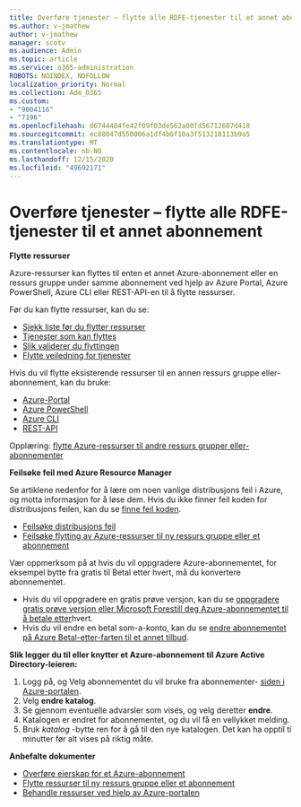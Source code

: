 ```yaml
---
title: Overføre tjenester – flytte alle RDFE-tjenester til et annet abonnement
ms.author: v-jmathew
author: v-jmathew
manager: scotv
ms.audience: Admin
ms.topic: article
ms.service: o365-administration
ROBOTS: NOINDEX, NOFOLLOW
localization_priority: Normal
ms.collection: Adm_O365
ms.custom:
- "9004116"
- "7196"
ms.openlocfilehash: d6744484fe42f09f03de562a00fd56712607d418
ms.sourcegitcommit: ec88047d550006a1df4b6f10a3f513218113b9a5
ms.translationtype: MT
ms.contentlocale: nb-NO
ms.lasthandoff: 12/15/2020
ms.locfileid: "49692171"
---
```

# <a name="transfer-services---move-all-rdfe-services-to-another-subscription"></a>Overføre tjenester – flytte alle RDFE-tjenester til et annet abonnement

**Flytte ressurser**

Azure-ressurser kan flyttes til enten et annet Azure-abonnement eller en ressurs gruppe under samme abonnement ved hjelp av Azure Portal, Azure PowerShell, Azure CLI eller REST-API-en til å flytte ressurser.

Før du kan flytte ressurser, kan du se:

- [Sjekk liste før du flytter ressurser](https://docs.microsoft.com/azure/azure-resource-manager/resource-group-move-resources?WT.mc_id=Portal-Microsoft_Azure_Support#checklist-before-moving-resources)
- [Tjenester som kan flyttes](https://docs.microsoft.com/azure/azure-resource-manager/move-support-resources?WT.mc_id=Portal-Microsoft_Azure_Support)
- [Slik validerer du flyttingen](https://docs.microsoft.com/azure/azure-resource-manager/resource-group-move-resources?WT.mc_id=Portal-Microsoft_Azure_Support#validate-move)
- [Flytte veiledning for tjenester](https://docs.microsoft.com/azure/azure-resource-manager/move-limitations/app-service-move-limitations?WT.mc_id=Portal-Microsoft_Azure_Support)

Hvis du vil flytte eksisterende ressurser til en annen ressurs gruppe eller-abonnement, kan du bruke:

- [Azure-Portal](https://docs.microsoft.com/azure/azure-resource-manager/resource-group-move-resources?WT.mc_id=Portal-Microsoft_Azure_Support#use-the-portal)
- [Azure PowerShell](https://docs.microsoft.com/azure/azure-resource-manager/resource-group-move-resources?WT.mc_id=Portal-Microsoft_Azure_Support#use-azure-powershell)
- [Azure CLI](https://docs.microsoft.com/azure/azure-resource-manager/resource-group-move-resources?WT.mc_id=Portal-Microsoft_Azure_Support#use-azure-cli)
- [REST-API](https://docs.microsoft.com/azure/azure-resource-manager/resource-group-move-resources?WT.mc_id=Portal-Microsoft_Azure_Support#use-rest-api)

Opplæring: [flytte Azure-ressurser til andre ressurs grupper eller-abonnementer](https://docs.microsoft.com/azure/azure-resource-manager/resource-manager-tutorial-move-resources)

**Feilsøke feil med Azure Resource Manager**

Se artiklene nedenfor for å lære om noen vanlige distribusjons feil i Azure, og motta informasjon for å løse dem. Hvis du ikke finner feil koden for distribusjons feilen, kan du se [finne feil koden](https://docs.microsoft.com/azure/azure-resource-manager/resource-manager-common-deployment-errors?WT.mc_id=Portal-Microsoft_Azure_Support#find-error-code).

- [Feilsøke distribusjons feil](https://docs.microsoft.com/azure/azure-resource-manager/resource-manager-common-deployment-errors)
- [Feilsøke flytting av Azure-ressurser til ny ressurs gruppe eller et abonnement](https://docs.microsoft.com/azure/azure-resource-manager/troubleshoot-move)

Vær oppmerksom på at hvis du vil oppgradere Azure-abonnementet, for eksempel bytte fra gratis til Betal etter hvert, må du konvertere abonnementet.

- Hvis du vil oppgradere en gratis prøve versjon, kan du se [oppgradere gratis prøve versjon eller Microsoft Forestill deg Azure-abonnementet til å betale etter](https://docs.microsoft.com/azure/billing/billing-upgrade-azure-subscription)hvert.
- Hvis du vil endre en betal som-a-konto, kan du se [endre abonnementet på Azure Betal-etter-farten til et annet tilbud](https://docs.microsoft.com/azure/billing/billing-how-to-switch-azure-offer).

**Slik legger du til eller knytter et Azure-abonnement til Azure Active Directory-leieren:**

1. Logg på, og Velg abonnementet du vil bruke fra abonnementer- [siden i Azure-portalen](https://portal.azure.com/#blade/Microsoft_Azure_Billing/SubscriptionsBlade).
2. Velg **endre katalog**.
3. Se gjennom eventuelle advarsler som vises, og velg deretter **endre**.
4. Katalogen er endret for abonnementet, og du vil få en vellykket melding.
5. Bruk *katalog* -bytte ren for å gå til den nye katalogen. Det kan ha opptil ti minutter før alt vises på riktig måte.

**Anbefalte dokumenter**

- [Overføre eierskap for et Azure-abonnement](https://docs.microsoft.com/azure/billing-subscription-transfer)
- [Flytte ressurser til ny ressurs gruppe eller et abonnement](https://docs.microsoft.com/azure/azure-resource-manager/resource-group-move-resources)
- [Behandle ressurser ved hjelp av Azure-portalen](https://docs.microsoft.com/azure/azure-resource-manager/resource-group-portal)
